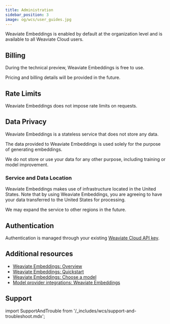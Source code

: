 ```yaml
---
title: Administration
sidebar_position: 3
image: og/wcs/user_guides.jpg
---
```


Weaviate Embeddings is enabled by default at the organization level and is available to all Weaviate Cloud users. 

## Billing

During the technical preview, Weaviate Embeddings is free to use.

Pricing and billing details will be provided in the future.

## Rate Limits

Weaviate Embeddings does not impose rate limits on requests.

## Data Privacy

Weaviate Embeddings is a stateless service that does not store any data.

The data provided to Weaviate Embeddings is used solely for the purpose of generating embeddings.

We do not store or use your data for any other purpose, including training or model improvement.

### Service and Data Location

Weaviate Embeddings makes use of infrastructure located in the United States. Note that by using Weaviate Embeddings, you are agreeing to have your data transferred to the United States for processing.

We may expand the service to other regions in the future.

## Authentication

Authentication is managed through your existing [Weaviate Cloud API key](/developers/wcs/connect).

## Additional resources

- [Weaviate Embeddings: Overview](/developers/wcs/embeddings)
- [Weaviate Embeddings: Quickstart](/developers/wcs/embeddings/quickstart)
- [Weaviate Embeddings: Choose a model](/developers/wcs/embeddings/configuration)
- [Model provider integrations: Weaviate Embeddings](/developers/weaviate/model-providers/weaviate/embeddings)

## Support

import SupportAndTrouble from '/_includes/wcs/support-and-troubleshoot.mdx';

<SupportAndTrouble />
